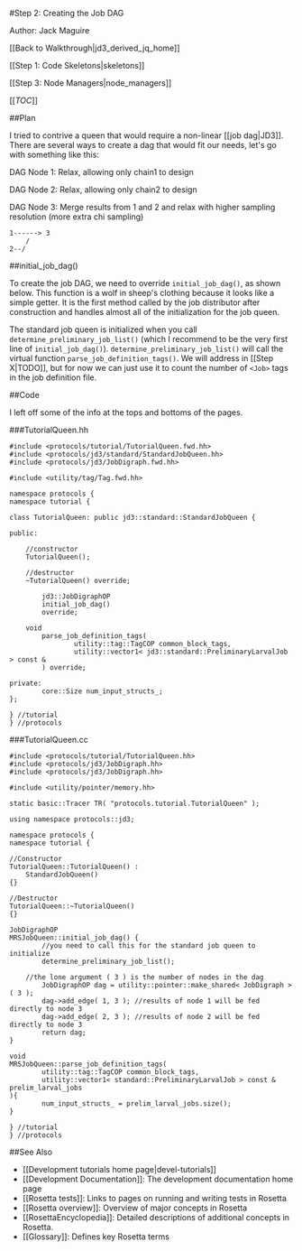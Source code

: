 #Step 2: Creating the Job DAG

Author: Jack Maguire

[[Back to Walkthrough|jd3_derived_jq_home]]

[[Step 1: Code Skeletons|skeletons]]

[[Step 3: Node Managers|node_managers]]

[[_TOC_]]

##Plan

I tried to contrive a queen that would require a non-linear [[job dag|JD3]].
There are several ways to create a dag that would fit our needs, let's go with something like this:

DAG Node 1: Relax, allowing only chain1 to design

DAG Node 2: Relax, allowing only chain2 to design

DAG Node 3: Merge results from 1 and 2 and relax with higher sampling resolution (more extra chi sampling)

```
1------> 3
    /
2--/
```

##initial_job_dag()

To create the job DAG, we need to override `initial_job_dag()`, as shown below.
This function is a wolf in sheep's clothing because it looks like a simple getter.
It is the first method called by the job distributor after construction and handles almost all of the initialization for the job queen.

The standard job queen is initialized when you call `determine_preliminary_job_list()` (which I recommend to be the very first line of `initial_job_dag()`).
`determine_preliminary_job_list()` will call the virtual function `parse_job_definition_tags()`.
We will address in [[Step X|TODO]], but for now we can just use it to count the number of `<Job>` tags in the job definition file.

##Code

I left off some of the info at the tops and bottoms of the pages.

###TutorialQueen.hh

```
#include <protocols/tutorial/TutorialQueen.fwd.hh>
#include <protocols/jd3/standard/StandardJobQueen.hh>
#include <protocols/jd3/JobDigraph.fwd.hh>

#include <utility/tag/Tag.fwd.hh>

namespace protocols {
namespace tutorial {

class TutorialQueen: public jd3::standard::StandardJobQueen {

public:

	//constructor
	TutorialQueen();

	//destructor
	~TutorialQueen() override;

        jd3::JobDigraphOP
        initial_job_dag()
        override;

	void
        parse_job_definition_tags(
                utility::tag::TagCOP common_block_tags,
                utility::vector1< jd3::standard::PreliminaryLarvalJob > const &
        ) override;

private:
        core::Size num_input_structs_;
};

} //tutorial
} //protocols
```

###TutorialQueen.cc

```
#include <protocols/tutorial/TutorialQueen.hh>
#include <protocols/jd3/JobDigraph.hh>
#include <protocols/jd3/JobDigraph.hh>

#include <utility/pointer/memory.hh>

static basic::Tracer TR( "protocols.tutorial.TutorialQueen" );

using namespace protocols::jd3;

namespace protocols {
namespace tutorial {

//Constructor
TutorialQueen::TutorialQueen() :
    StandardJobQueen()
{}

//Destructor
TutorialQueen::~TutorialQueen()
{}

JobDigraphOP
MRSJobQueen::initial_job_dag() {
        //you need to call this for the standard job queen to initialize
        determine_preliminary_job_list();

	//the lone argument ( 3 ) is the number of nodes in the dag
        JobDigraphOP dag = utility::pointer::make_shared< JobDigraph >( 3 );
        dag->add_edge( 1, 3 ); //results of node 1 will be fed directly to node 3
        dag->add_edge( 2, 3 ); //results of node 2 will be fed directly to node 3
        return dag;
}

void
MRSJobQueen::parse_job_definition_tags(
        utility::tag::TagCOP common_block_tags,
        utility::vector1< standard::PreliminaryLarvalJob > const & prelim_larval_jobs
){
        num_input_structs_ = prelim_larval_jobs.size();
}

} //tutorial
} //protocols
```


##See Also

* [[Development tutorials home page|devel-tutorials]]
* [[Development Documentation]]: The development documentation home page
* [[Rosetta tests]]: Links to pages on running and writing tests in Rosetta
* [[Rosetta overview]]: Overview of major concepts in Rosetta
* [[RosettaEncyclopedia]]: Detailed descriptions of additional concepts in Rosetta.
* [[Glossary]]: Defines key Rosetta terms